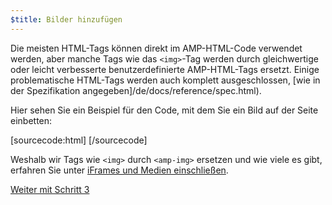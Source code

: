 ```yaml
---
$title: Bilder hinzufügen
---
```


Die meisten HTML-Tags können direkt im AMP-HTML-Code verwendet werden, aber manche Tags wie das `<img>`-Tag werden durch gleichwertige oder leicht verbesserte benutzerdefinierte AMP-HTML-Tags ersetzt. Einige problematische HTML-Tags werden auch komplett ausgeschlossen, [wie in der Spezifikation angegeben]/de/docs/reference/spec.html).

Hier sehen Sie ein Beispiel für den Code, mit dem Sie ein Bild auf der Seite einbetten:

[sourcecode:html]
<amp-img src="welcome.jpg" alt="Welcome" height="400" width="800"></amp-img>
[/sourcecode]

Weshalb wir Tags wie `<img>` durch `<amp-img>` ersetzen und wie viele es gibt, erfahren Sie unter [iFrames und Medien einschließen](/de/docs/guides/author-develop/amp_replacements.html).

<a class="go-button button" href="/de/docs/get_started/create/presentation_layout.html">Weiter mit Schritt 3</a>
